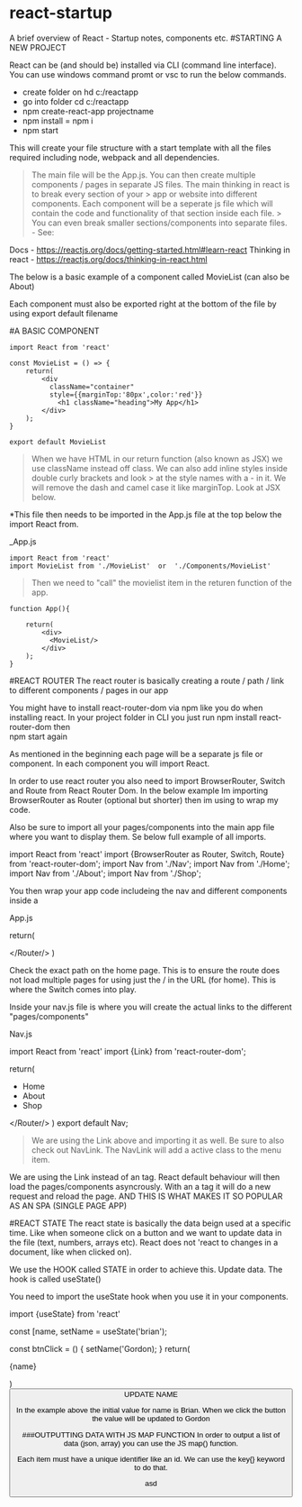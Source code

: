 # react-startup
A brief overview of React - Startup notes, components etc.
#STARTING A NEW PROJECT

React can be (and should be) installed via CLI (command line interface). You can use windows command promt or vsc to run the below commands.

* create folder on hd  c:/reactapp
* go into folder  cd  c:/reactapp
* npm create-react-app projectname
* npm install   =   npm i
* npm start

This will create your file structure with a start template with all the files required including node, webpack and all dependencies.

> The main file will be the App.js. You can then create multiple components / pages in separate JS files. The main thinking in react is to break every section of your > app or website into different components. Each component will be a seperate js file which will contain the code and functionality of that section inside each file. > You can even break smaller sections/components into separate files.  -  See:
 
Docs - https://reactjs.org/docs/getting-started.html#learn-react
Thinking in react   - https://reactjs.org/docs/thinking-in-react.html

The below is a basic example of a component called MovieList (can also be About) 

Each component must also be exported right at the bottom of the file by using 
export default filename


#A BASIC COMPONENT

    import React from 'react'

    const MovieList = () => {
	    return(
		    <div 
		      className="container"
 		      style={{marginTop:'80px',color:'red'}}
		    	<h1 className="heading">My App</h1>
		    </div>
	    );
    }

    export default MovieList

> When we have HTML in our return function (also known as JSX) we use className instead off class. We can also add inline styles inside double curly brackets and look > at the style names with a - in it. We will remove the dash and camel case it like marginTop. Look at JSX below.                


*This file then needs to be imported in the App.js file at the top below the import React from.

_App.js

    import React from 'react'
    import MovieList from './MovieList'  or  './Components/MovieList'

> Then we need to "call" the movielist item in the returen function of the app.

    function App(){

	    return(
		    <div>
		      <MovieList/>
		    </div>
	    );
    }


#REACT ROUTER
The react router is basically creating a route / path / link to different components / pages in our app

You might have to install react-router-dom via npm like you do when installing react. In your project folder in CLI you just run      npm install react-router-dom   then   
npm start  again

As mentioned in the beginning each page will be a separate js file or component. In each component you will import React.

In order to use react router you also need to import BrowserRouter, Switch and Route from React Router Dom. In the below example Im importing BrowserRouter as Router (optional but shorter) then im using <Router/> to wrap my code. 

Also be sure to import all your pages/components into the main app file where you want to display them. Se below full example of all imports.

import React from 'react'
import {BrowserRouter as Router, Switch, Route} from 'react-router-dom';
import Nav from './Nav';
import Nav from './Home';
import Nav from './About';
import Nav from './Shop';


You then wrap your app code includeing the nav and different components inside a <Router>

App.js

return(
	<Router>
		<div className="App">
			<Nav/>
			<Switch>
			  <Route exact path="/" component={Home} />
			  <Route path="/about" component={About} />
			  <Route path="/shop" component={Shop} />
			  <Route path="/contact" component={Contact} />
			<Switch/>
		</div>
	</Router/>
)

Check the exact path on the home page. This is to ensure the route does not load multiple pages for using just the / in the URL (for home). This is where the Switch comes into play.

Inside your nav.js file is where you will create the actual links to the different "pages/components"

Nav.js

import React from 'react'
import {Link} from 'react-router-dom';
 
return(
	<Router>
		<nav className="nav">
		  <ul>
			<Link to="/">
			   <li>Home</li>
			</Link>
			<Link to="/about">
			   <li>About</li>
			</Link>
			<Link to="/shop">
			   <li>Shop</li>
			</Link>
		  </ul>
		</nav>
	</Router/>
)
export default Nav;

> We are using the Link above and importing it as well. Be sure to also check out NavLink. The NavLink will add a active class to the menu item.                                                                   

We are using the Link instead of an <a> tag. React default behaviour will then load the         pages/components asyncrously. With an a tag it will do a new request and reload the page. 
AND THIS IS WHAT MAKES IT SO POPULAR AS AN SPA (SINGLE PAGE APP) 


#REACT STATE
The react state is basically the data beign used at a specific time. Like when someone click on a button and we want to update data in the file (text, numbers, arrays etc). React does not 'react to changes in a document, like when clicked on). 

We use the HOOK called STATE in order to achieve this. Update data. The hook is called useState()

You need to import the useState hook when you use it in your components.

import {useState} from 'react'


const [name, setName = useState('brian');

const btnClick = () {
	setName('Gordon);
}
return(
	<p>{name}</p>
)
<button onClick={btnClick}>UPDATE NAME</p>

In the example above the initial value for name is Brian. When we click the button the value will be updated to Gordon


###OUTPUTTING DATA WITH JS MAP FUNCTION
In order to output a list of data (json, array) you can use the JS map() function. 

Each item must have a unique identifier like an id. We can use the key{} keyword to do that.

asd

